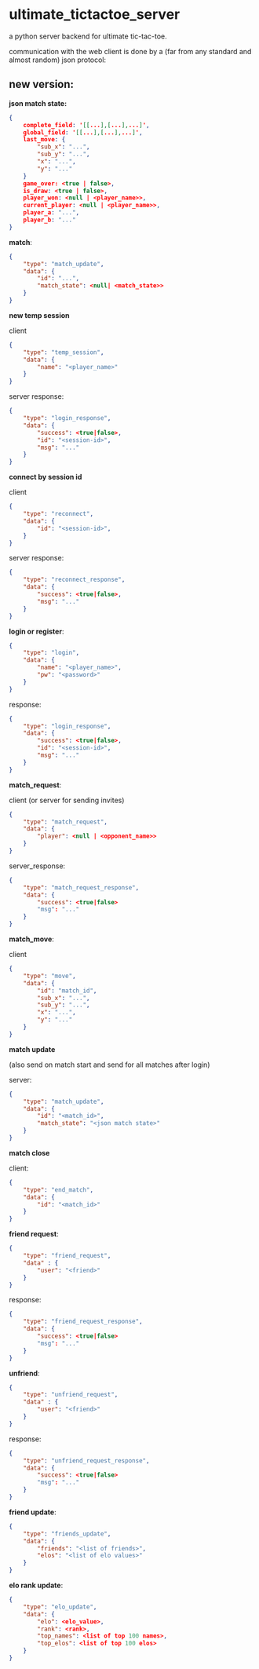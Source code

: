 # ultimate_tictactoe_server

a python server backend for ultimate tic-tac-toe.

communication with the web client is done by a (far from any standard and almost random) json protocol:



## new version:

**json match state:**

```json
{
    complete_field: '[[...],[...],...]',
    global_field: '[[...],[...],...]',
    last_move: {
        "sub_x": "...",
        "sub_y": "...",
        "x": "...",
        "y": "..."
    }
    game_over: <true | false>,
    is_draw: <true | false>,
    player_won: <null | <player_name>>,
    current_player: <null | <player_name>>,
    player_a: "...",
    player_b: "..."
}
```



**match**:

```json
{
    "type": "match_update",
    "data": {
        "id": "...",
        "match_state": <null| <match_state>>
    }
}
```





**new temp session**

client

```json
{
    "type": "temp_session",
    "data": {
   		"name": "<player_name>"
    }
}
```

server response:

```json
{
    "type": "login_response",
    "data": {
        "success": <true|false>,
        "id": "<session-id>", 
        "msg": "..."
    }
}
```

**connect by session id**

client

```json
{
    "type": "reconnect",
    "data": {
        "id": "<session-id>",
    }
}
```

server response:

```json
{
    "type": "reconnect_response",
    "data": {
        "success": <true|false>,
        "msg": "..."
    }
}
```

**login or register**:

```json
{
    "type": "login",
    "data": {
   		"name": "<player_name>",
   		"pw": "<password>"
    }
}
```

response:

```json
{
    "type": "login_response",
    "data": {
        "success": <true|false>,
        "id": "<session-id>", 
        "msg": "..."
    }
}
```





**match_request**:

client (or server for sending invites)

```json
{
    "type": "match_request",
    "data": {
        "player": <null | <opponent_name>>
    }
}
```

server_response:

```json
{
    "type": "match_request_response",
    "data": {
        "success": <true|false>
        "msg": "..."
    }
}
```

**match_move**:

client

```json
{
    "type": "move",
    "data": {
        "id": "match_id",
        "sub_x": "...",
        "sub_y": "...",
        "x": "...",
        "y": "..."
    }
}
```



**match update**

(also send on match start and send for all matches after login)

server:

```json
{
    "type": "match_update",
    "data": {
        "id": "<match_id>",
        "match_state": "<json match state>"
    }
}
```

**match close**

client:

```json
{
    "type": "end_match",
    "data": {
        "id": "<match_id>"
    }
}
```



**friend request**:

```json
{
    "type": "friend_request",
    "data" : {
        "user": "<friend>"
    }
}
```

response:

```json
{  
    "type": "friend_request_response",
    "data": {
        "success": <true|false>
        "msg": "..."
    }
}
```

**unfriend**:

```json
{
    "type": "unfriend_request",
    "data" : {
        "user": "<friend>"
    }
}
```

response:

```json
{  
    "type": "unfriend_request_response",
    "data": {
        "success": <true|false>
        "msg": "..."
    }
}
```



**friend update**:

```json
{
    "type": "friends_update",
    "data": {
        "friends": "<list of friends>",
        "elos": "<list of elo values>"
    }
}
```



**elo rank update**:

```json
{
    "type": "elo_update",
    "data": {
        "elo": <elo_value>,
        "rank": <rank>,
        "top_names": <list of top 100 names>,
        "top_elos": <list of top 100 elos>
    }
}
```

